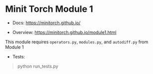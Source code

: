 # Minit Torch Module 1

* Docs: https://minitorch.github.io/

* Overview: https://minitorch.github.io/module1.html

This module requires `operators.py`, `modules.py`, and `autodiff.py` from Module 1

* Tests:

> python run_tests.py